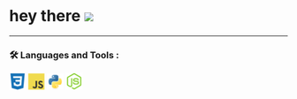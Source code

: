 <img src="https://komarev.com/ghpvc/?username=dot-wuid&style=flat-square&color=blue" alt=""/>

<h1>
  hey there
  <img src="https://i.giphy.com/media/hvRJCLFzcasrR4ia7z/giphy.webp" width="30px"/>
</h1>


___

### :hammer_and_wrench: Languages and Tools :
<img src="https://github.com/devicons/devicon/blob/master/icons/css3/css3-plain.svg" width="30px"/>
<img src="https://github.com/devicons/devicon/blob/master/icons/javascript/javascript-original.svg" width="30px"/>
<img src="https://github.com/devicons/devicon/blob/master/icons/python/python-original.svg" width="30px"/>
<img src="https://github.com/devicons/devicon/blob/master/icons/nodejs/nodejs-plain.svg" width="31px"/>
